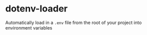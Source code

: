 # dotenv-loader
Automatically load in a `.env` file from the root of your project into environment variables